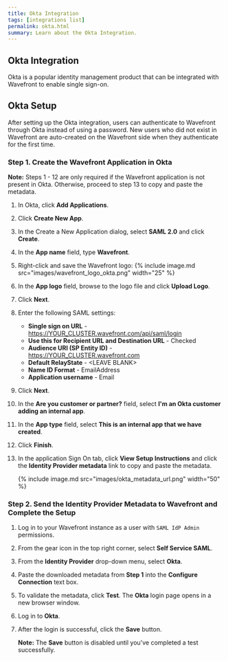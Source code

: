 ```yaml
---
title: Okta Integration
tags: [integrations list]
permalink: okta.html
summary: Learn about the Okta Integration.
---
```

## Okta Integration

Okta is a popular identity management product that can be integrated with Wavefront to enable single sign-on.
## Okta Setup

After setting up the Okta integration, users can authenticate to Wavefront through Okta instead of using a password.  New users who did not exist in Wavefront are auto-created on the Wavefront side when they authenticate for the first time.


### Step 1. Create the Wavefront Application in Okta

**Note:** Steps 1 - 12 are only required if the Wavefront application is not present in Okta. Otherwise, proceed to step 13 to copy and paste the metadata.
1. In Okta, click **Add Applications**. 
1. Click **Create New App**. 
1. In the Create a New Application dialog, select **SAML 2.0** and click **Create**.
1. In the **App name** field, type **Wavefront**.
1. Right-click and save the Wavefront logo: 
   {% include image.md src="images/wavefront_logo_okta.png" width="25" %}
1. In the **App logo** field, browse to the logo file and click **Upload Logo**.
1. Click **Next**. 
1. Enter the following SAML settings:
    - **Single sign on URL** - https://YOUR_CLUSTER.wavefront.com/api/saml/login
    - **Use this for Recipient URL and Destination URL** - Checked
    - **Audience URI (SP Entity ID)** - https://YOUR_CLUSTER.wavefront.com
    - **Default RelayState** - &lt;LEAVE BLANK&gt;
    - **Name ID Format** - EmailAddress
    - **Application username** - Email
1. Click **Next**.
1. In the **Are you customer or partner?** field, select **I'm an Okta customer adding an internal app**.
1. In the **App type** field, select **This is an internal app that we have created**.
1. Click **Finish**.
1. In the application Sign On tab, click **View Setup Instructions** and click the **Identity Provider metadata** link to copy and paste the metadata.

   {% include image.md src="images/okta_metadata_url.png" width="50" %}


### Step 2. Send the Identity Provider Metadata to Wavefront and Complete the Setup 

1. Log in to your Wavefront instance as a user with `SAML IdP Admin` permissions.
1. From the gear icon in the top right corner, select **Self Service SAML**.
1. From the **Identity Provider** drop-down menu, select **Okta**.
1. Paste the downloaded metadata from **Step 1** into the **Configure Connection** text box.
1. To validate the metadata, click **Test**. The **Okta** login page opens in a new browser window.
1. Log in to **Okta**.
1. After the login is successful, click the **Save** button.

   **Note:** The **Save** button is disabled until you've completed a test successfully.



